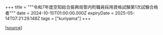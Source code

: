 +++
title = """令和7年度空知総合振興局管内町職員採用資格試験第1次試験合格者"""
date = 2024-10-10T01:00:00.000Z
expiryDate = 2025-05-14T07:21:29.148Z
tags = ["kuriyama"]
+++


[[source]](https://www.town.kuriyama.hokkaido.jp/site/saiyou/29107.html)
